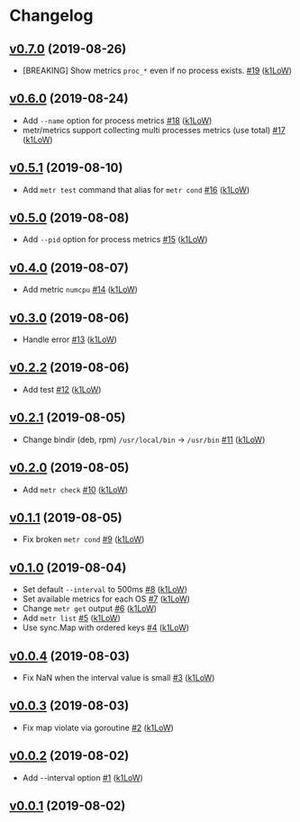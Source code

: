 # Changelog

## [v0.7.0](https://github.com/k1LoW/metr/compare/v0.6.0...v0.7.0) (2019-08-26)

* [BREAKING] Show metrics `proc_*` even if no process exists. [#19](https://github.com/k1LoW/metr/pull/19) ([k1LoW](https://github.com/k1LoW))

## [v0.6.0](https://github.com/k1LoW/metr/compare/v0.5.1...v0.6.0) (2019-08-24)

* Add `--name` option for process metrics [#18](https://github.com/k1LoW/metr/pull/18) ([k1LoW](https://github.com/k1LoW))
* metr/metrics support collecting multi processes metrics (use total) [#17](https://github.com/k1LoW/metr/pull/17) ([k1LoW](https://github.com/k1LoW))

## [v0.5.1](https://github.com/k1LoW/metr/compare/v0.5.0...v0.5.1) (2019-08-10)

* Add `metr test` command that alias for `metr cond` [#16](https://github.com/k1LoW/metr/pull/16) ([k1LoW](https://github.com/k1LoW))

## [v0.5.0](https://github.com/k1LoW/metr/compare/v0.4.0...v0.5.0) (2019-08-08)

* Add `--pid` option for process metrics [#15](https://github.com/k1LoW/metr/pull/15) ([k1LoW](https://github.com/k1LoW))

## [v0.4.0](https://github.com/k1LoW/metr/compare/v0.3.0...v0.4.0) (2019-08-07)

* Add metric `numcpu` [#14](https://github.com/k1LoW/metr/pull/14) ([k1LoW](https://github.com/k1LoW))

## [v0.3.0](https://github.com/k1LoW/metr/compare/v0.2.2...v0.3.0) (2019-08-06)

* Handle error [#13](https://github.com/k1LoW/metr/pull/13) ([k1LoW](https://github.com/k1LoW))

## [v0.2.2](https://github.com/k1LoW/metr/compare/v0.2.1...v0.2.2) (2019-08-06)

* Add test [#12](https://github.com/k1LoW/metr/pull/12) ([k1LoW](https://github.com/k1LoW))

## [v0.2.1](https://github.com/k1LoW/metr/compare/v0.2.0...v0.2.1) (2019-08-05)

* Change bindir (deb, rpm) `/usr/local/bin` -> `/usr/bin` [#11](https://github.com/k1LoW/metr/pull/11) ([k1LoW](https://github.com/k1LoW))

## [v0.2.0](https://github.com/k1LoW/metr/compare/v0.1.1...v0.2.0) (2019-08-05)

* Add `metr check` [#10](https://github.com/k1LoW/metr/pull/10) ([k1LoW](https://github.com/k1LoW))

## [v0.1.1](https://github.com/k1LoW/metr/compare/v0.1.0...v0.1.1) (2019-08-05)

* Fix broken `metr cond` [#9](https://github.com/k1LoW/metr/pull/9) ([k1LoW](https://github.com/k1LoW))

## [v0.1.0](https://github.com/k1LoW/metr/compare/v0.0.4...v0.1.0) (2019-08-04)

* Set default `--interval` to 500ms [#8](https://github.com/k1LoW/metr/pull/8) ([k1LoW](https://github.com/k1LoW))
* Set available metrics for each OS [#7](https://github.com/k1LoW/metr/pull/7) ([k1LoW](https://github.com/k1LoW))
* Change `metr get` output [#6](https://github.com/k1LoW/metr/pull/6) ([k1LoW](https://github.com/k1LoW))
* Add `metr list` [#5](https://github.com/k1LoW/metr/pull/5) ([k1LoW](https://github.com/k1LoW))
* Use sync.Map with ordered keys [#4](https://github.com/k1LoW/metr/pull/4) ([k1LoW](https://github.com/k1LoW))

## [v0.0.4](https://github.com/k1LoW/metr/compare/v0.0.3...v0.0.4) (2019-08-03)

* Fix NaN when the interval value is small [#3](https://github.com/k1LoW/metr/pull/3) ([k1LoW](https://github.com/k1LoW))

## [v0.0.3](https://github.com/k1LoW/metr/compare/v0.0.2...v0.0.3) (2019-08-03)

* Fix map violate via goroutine [#2](https://github.com/k1LoW/metr/pull/2) ([k1LoW](https://github.com/k1LoW))

## [v0.0.2](https://github.com/k1LoW/metr/compare/v0.0.1...v0.0.2) (2019-08-02)

* Add --interval option [#1](https://github.com/k1LoW/metr/pull/1) ([k1LoW](https://github.com/k1LoW))

## [v0.0.1](https://github.com/k1LoW/metr/compare/4eeada302c57...v0.0.1) (2019-08-02)

